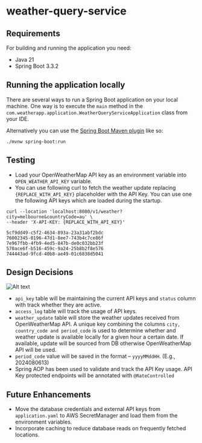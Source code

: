 # weather-query-service

## Requirements

For building and running the application you need:
- Java 21
- Spring Boot 3.3.2

## Running the application locally

There are several ways to run a Spring Boot application on your local machine. One way is to execute the `main` method in the `com.weatherapp.application.WeatherQueryServiceApplication` class from your IDE.

Alternatively you can use the [Spring Boot Maven plugin](https://docs.spring.io/spring-boot/docs/current/reference/html/build-tool-plugins-maven-plugin.html) like so:

```shell
./mvnw spring-boot:run
```
## Testing
 - Load your OpenWeatherMap API key as an environment variable into `OPEN_WEATHER_API_KEY` variable.
 - You can use following curl to fetch the weather update replacing `{REPLACE_WITH_API_KEY}` placeholder with the API Key. You can use one the following API keys which are loaded during the startup.

```shell
curl --location 'localhost:8080/v1/weather?city=melbourne&countryCode=au' \
--header 'X-API-KEY: {REPLACE_WITH_API_KEY}'
```
```
5cf9dd49-c5f2-4634-893a-23a31abf2bdc
76002345-0196-47d1-8ee7-743b4c7ce86f
7e967fbb-4fb9-4ed5-847b-de0c032bb23f
570ace6f-b516-459c-9a24-25b8b2f8e576
744443ad-9fcd-40b8-ae49-01c6838d5041
```


## Design Decisions

![Alt text](https://github.com/kokilaw/weather-query-service/blob/task/db-setup-and-init-scheme/misc/db-diagram.png)

 - `api_key` table will be maintaining the current API keys and `status` column with track whether they are active.
 - `access_log` table will track the usage of API keys.
 - `weather_update` table will store the weather updates received from OpenWeatherMap API. A unique key combining the columns `city, country_code and period_code` is used to determine whether and weather update is available locally for a given hour a certain date. If available, update will be sourced from DB otherwise OpenWeatherMap API will be used. 
 - `period_code` value will be saved in the format – `yyyyMMddHH`. (E.g., 2024080613)
 - Spring AOP has been used to validate and track the API Key usage. API Key protected endpoints will be annotated with `@RateControlled`

## Future Enhancements

- Move the database credentials and external API keys from `application.yaml` to AWS SecretManager and load them from the environment variables. 
- Incorporate caching to reduce database reads on frequently fetched locations.




